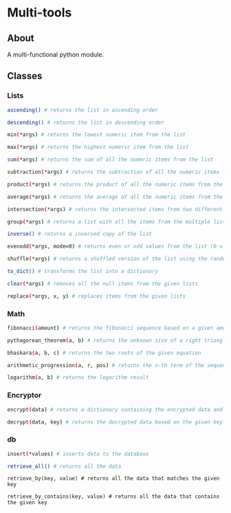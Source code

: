 # Multi-tools

## About
A multi-functional python module.

## Classes

### Lists
```sh
ascending() # returns the list in ascending order
```

```sh
descending() # returns the list in descending order
```

```sh
min(*args) # returns the lowest numeric item from the list
```

```sh
max(*args) # returns the highest numeric item from the list
```

```sh
sum(*args) # returns the sum of all the numeric items from the list
```

```sh
subtraction(*args) # returns the subtraction of all the numeric items from the list
```

```sh
product(*args) # returns the product of all the numeric items from the list
```

```sh
average(*args) # returns the average of all the numeric items from the given lists
```

```sh
intersection(*args) # returns the intersected items from two different lists
```

```sh
group(*args) # returns a list with all the items from the multiple lists grouped
```

```sh
inverse() # returns a inversed copy of the list
```

```sh
evenodd(*args, mode=0) # returns even or odd values from the list (0 = Even, 1 = Odd)
```

```sh
shuffle(*args) # returns a shuffled version of the list using the random module
```

```sh
to_dict() # transforms the list into a dictionary
```

```sh
clear(*args) # removes all the null items from the given lists
```

```sh
replace(*args, x, y) # replaces items from the given lists
```

### Math
```sh
fibonacci(amount) # returns the fibonacci sequence based on a given amount
```

```sh
pythagorean_theorem(a, b) # returns the unknown size of a right triangle
```

```sh
bhaskara(a, b, c) # returns the two roots of the given equation
```

```sh
arithmetic_progression(a, r, pos) # returns the n-th term of the sequence
```

```sh
logarithm(a, b) # returns the logarithm result
```

### Encryptor
```sh
encrypt(data) # returns a dictionary containing the encrypted data and the key
```

```sh
decrypt(data, key) # returns the decrypted data based on the given key
```

### db
```sh
insert(*values) # inserts data to the database
```

```sh
retrieve_all() # returns all the data
```

```
retrieve_by(key, value) # returns all the data that matches the given key
```

```
retrieve_by_contains(key, value) # returns all the data that contains the given key
```
